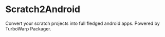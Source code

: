# Scratch2Android
Convert your scratch projects into full fledged android apps. Powered by TurboWarp Packager.
